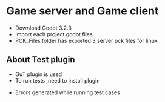 # Game server and Game client

- Download Godot 3.2.3 
- Import each project.godot files
- PCK_Files folder has exported 3 server pck files for linux 

## About Test plugin
- GuT plugin is used
- To run tests ,need to install plugin
* Errors generated while running test cases